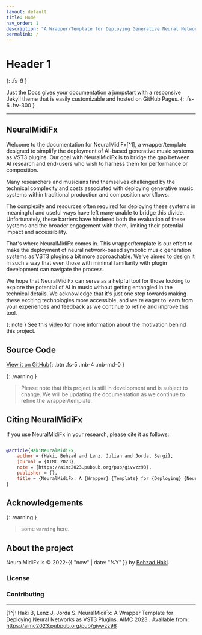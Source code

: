 ```yaml
---
layout: default
title: Home
nav_order: 1
description: "A Wrapper/Template for Deploying Generative Neural Network Models of Symbolic Music As VST Plugins"
permalink: /
---
```


# Header 1
{: .fs-9 }

Just the Docs gives your documentation a jumpstart with a responsive Jekyll theme that is easily customizable and hosted on GitHub Pages.
{: .fs-6 .fw-300 }

---
## NeuralMidiFx
Welcome to the documentation for NeuralMidiFx[^1], a wrapper/template designed to simplify the deployment of AI-based generative music systems as VST3 plugins. Our goal with NeuralMidiFx is to bridge the gap between AI research and end-users who wish to harness them for performance or composition.

Many researchers and musicians find themselves challenged by the technical complexity and costs associated with deploying generative music systems within traditional production and composition workflows.

The complexity and resources often required for deploying these systems in meaningful and useful ways have left many unable to bridge this divide. Unfortunately, these barriers have hindered both the evaluation of these systems and the broader engagement with them, limiting their potential impact and accessibility.

That's where NeuralMidiFx comes in. This wrapper/template is our effort to make the deployment of neural network-based symbolic music generation systems as VST3 plugins a bit more approachable. We've aimed to design it in such a way that even those with minimal familiarity with plugin development can navigate the process.

We hope that NeuralMidiFx can serve as a helpful tool for those looking to explore the potential of AI in music without getting entangled in the technical details. We acknowledge that it's just one step towards making these exciting technologies more accessible, and we're eager to learn from your experiences and feedback as we continue to refine and improve this tool. 

{: note }
See this [video](https://www.youtube.com/watch?v=xcq-VWo0Y6U) for more information about the motivation behind this project.

## Source Code

[View it on GitHub][repo]{: .btn .fs-5 .mb-4 .mb-md-0 }

{: .warning }
> Please note that this project is still in development and is subject to change. We will be updating the documentation as we continue to refine the wrapper/template.

## Citing NeuralMidiFx

If you use NeuralMidiFx in your research, please cite it as follows:

```bibtex

@article{HakiNeuralMidiFx,
	author = {Haki, Behzad and Lenz, Julian and Jorda, Sergi},
	journal = {AIMC 2023},
	note = {https://aimc2023.pubpub.org/pub/givwzz98},
	publisher = {},
	title = {NeuralMidiFx: A {Wrapper} {Template} for {Deploying} {Neural} {Networks} as {VST3} {Plugins}},
}

```

## Acknowledgements

{: .warning }
> some `warning` here. 

## About the project

NeuralMidiFx is &copy; 2022-{{ "now" | date: "%Y" }} by [Behzad Haki](http://behzadhaki.com).

### License

### Contributing


----

[1^]: Haki B, Lenz J, Jorda S. NeuralMidiFx: A Wrapper Template for Deploying Neural Networks as VST3 Plugins. AIMC 2023 . Available from: https://aimc2023.pubpub.org/pub/givwzz98

[repo]: https://github.com/behzadhaki/NeuralMidiFXPlugin

